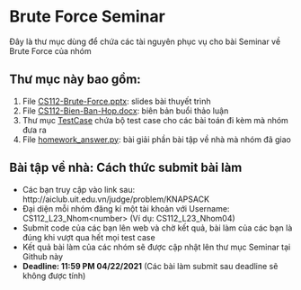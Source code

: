<h1>
Brute Force Seminar
</h1>
<p>
Đây là thư mục dùng để chứa các tài nguyên phục vụ cho bài Seminar về Brute Force của nhóm
</p>
<h2>Thư mục này bao gồm:</h2>
<ol>
    <li>File <a href="https://github.com/ThangDuong59/CS112.L23.KHCL/blob/main/seminar/CS112-Bien-Ban-Hop.docx">CS112-Brute-Force.pptx</a>: slides bài thuyết trình</li>
    <li>File <a href="https://github.com/ThangDuong59/CS112.L23.KHCL/blob/main/seminar/CS112-Bien-Ban-Hop.docx">CS112-Bien-Ban-Hop.docx</a>: biên bản buổi thảo luận</li>
    <li>Thư mục <a href="https://github.com/ThangDuong59/CS112.L23.KHCL/tree/main/seminar/TestCase">TestCase</a> chứa bộ test case cho các bài toán đi kèm mà nhóm đưa ra</li>
    <li>File <a href="https://github.com/ThangDuong59/CS112.L23.KHCL/blob/main/seminar/homework_answer.py">homework_answer.py</a>: bài giải phần bài tập về nhà mà nhóm đã giao</li>
</ol>
<h2>Bài tập về nhà: Cách thức submit bài làm</h2>
<ul>
    <li>Các bạn truy cập vào link sau: http://aiclub.uit.edu.vn/judge/problem/KNAPSACK</li>
    <li>Đại diện mỗi nhóm đăng kí một tài khoản với Username: CS112_L23_Nhom&lt;number&gt; (Ví dụ: CS112_L23_Nhom04)</li>
    <li>Submit code của các bạn lên web và chờ kết quả, bài làm của các bạn là đúng khi vượt qua hết mọi test case</li>
    <li>Kết quả bài làm của các nhóm sẽ được cập nhật lên thư mục Seminar tại Github này</li>
    <li><strong>Deadline: 11:59 PM 04/22/2021</strong> (Các bài làm submit sau deadline sẽ không được tính)</li>
</ul>